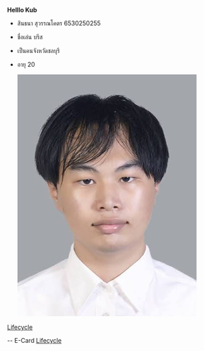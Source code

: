 **Helllo Kub**

- สินธนา สุวรรณโคตร 6530250255
- ชื่อเล่น บรีส
- เป็นคนจังหวัดชลบุรี
- อายุ 20

    ![Alt text](Images/IMG_1496.jpeg)
  
[Lifecycle](https://sintana11.github.io/lifecycle)

--
E-Card
[Lifecycle]([https://sintana11.github.io/lifecycle](https://sintana11.github.io/E-Card))
